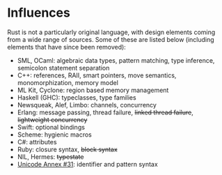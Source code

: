 # Influences

Rust is not a particularly original language, with design elements coming from
a wide range of sources. Some of these are listed below (including elements
that have since been removed):

* SML, OCaml: algebraic data types, pattern matching, type inference,
  semicolon statement separation
* C++: references, RAII, smart pointers, move semantics, monomorphization,
  memory model
* ML Kit, Cyclone: region based memory management
* Haskell (GHC): typeclasses, type families
* Newsqueak, Alef, Limbo: channels, concurrency
* Erlang: message passing, thread failure, <strike>linked thread failure</strike>,
  <strike>lightweight concurrency</strike>
* Swift: optional bindings
* Scheme: hygienic macros
* C#: attributes
* Ruby: closure syntax, <strike>block syntax</strike>
* NIL, Hermes: <strike>typestate</strike>
* [Unicode Annex #31](http://www.unicode.org/reports/tr31/): identifier and
  pattern syntax
